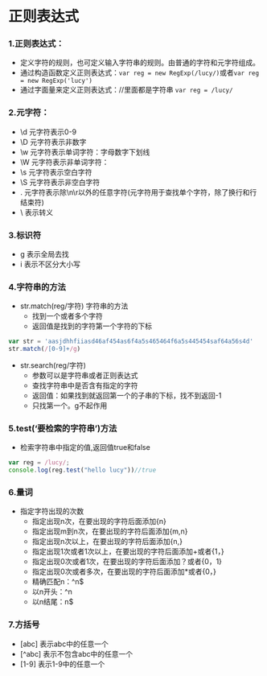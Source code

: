 # 正则表达式

### 1.正则表达式：

- 定义字符的规则，也可定义输入字符串的规则。由普通的字符和元字符组成。
- 通过构造函数定义正则表达式：`var reg = new RegExp(/lucy/)`或者`var reg = new RegExp('lucy')`
- 通过字面量来定义正则表达式：//里面都是字符串   `var reg = /lucy/`

### 2.元字符：

- \d      元字符表示0-9
- \D     元字符表示非数字
- \w     元字符表示单词字符：字母数字下划线
- \W    元字符表示非单词字符：
- \s      元字符表示空白字符
- \S      元字符表示非空白字符
- .         元字符表示除\n\r以外的任意字符(元字符用于查找单个字符，除了换行和行结束符)
- \         表示转义

### 3.标识符

- g     表示全局去找
- i	   表示不区分大小写

### 4.字符串的方法

- str.match(reg/字符) 字符串的方法
  - 找到一个或者多个字符
  - 返回值是找到的字符第一个字符的下标

```javascript
var str = 'aasjdhhfiiasd46af454as6f4a5s465464f6a5s445454saf64a56s4d'
str.match(/[0-9]+/g)
```

- str.search(reg/字符)
  - 参数可以是字符串或者正则表达式
  - 查找字符串中是否含有指定的字符
  - 返回值：如果找到就返回第一个的子串的下标，找不到返回-1
  - 只找第一个。g不起作用

### 5.test(‘要检索的字符串’)方法

- 检索字符串中指定的值,返回值true和false

```javascript
var reg = /lucy/;
console.log(reg.test("hello lucy"))//true
```

### 6.量词

- 指定字符出现的次数
  - 指定出现n次，在要出现的字符后面添加{n}
  - 指定出现m到n次，在要出现的字符后面添加{m,n}
  - 指定出现n次以上，在要出现的字符后面添加{n,}
  - 指定出现1次或者1次以上，在要出现的字符后面添加+或者{1，}
  - 指定出现0次或者1次，在要出现的字符后面添加？或者{0，1}
  - 指定出现0次或者多次，在要出现的字符后面添加*或者{0，}
  - 精确匹配n：^n$
  - 以n开头：^n
  - 以n结尾：n$  

### 7.方括号

* [abc]   表示abc中的任意一个
* [^abc]    表示不包含abc中的任意一个
* [1-9]   表示1-9中的任意一个